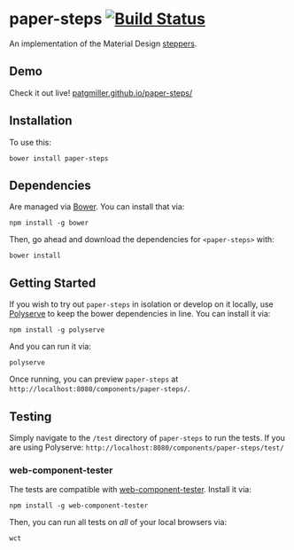 # paper-steps [![Build Status](https://travis-ci.org/patgmiller/paper-steps.svg?branch=master)](https://travis-ci.org/patgmiller/paper-steps)

An implementation of the Material Design [steppers](https://www.google.com/design/spec/components/steppers.html).

## Demo

Check it out live! [patgmiller.github.io/paper-steps/](https://patgmiller.github.io/paper-steps/)


## Installation

To use this:

    bower install paper-steps


## Dependencies

Are managed via [Bower](http://bower.io/). You can install that via:

    npm install -g bower

Then, go ahead and download the dependencies for `<paper-steps>` with:

    bower install


## Getting Started

If you wish to try out `paper-steps` in isolation or develop on it locally, use
[Polyserve](https://github.com/PolymerLabs/polyserve) to keep the
bower dependencies in line. You can install it via:

    npm install -g polyserve

And you can run it via:

    polyserve

Once running, you can preview `paper-steps` at
`http://localhost:8080/components/paper-steps/`.


## Testing

Simply navigate to the `/test` directory of `paper-steps` to run the tests. If
you are using Polyserve: `http://localhost:8080/components/paper-steps/test/`

### web-component-tester

The tests are compatible with [web-component-tester](https://github.com/Polymer/web-component-tester).
Install it via:

    npm install -g web-component-tester

Then, you can run all tests on _all_ of your local browsers via:

    wct
